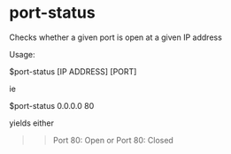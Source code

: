 # port-status
Checks whether a given port is open at a given IP address

Usage:

$port-status [IP ADDRESS] [PORT]

ie

$port-status 0.0.0.0 80

yields either
>>Port 80: Open
or
>>Port 80: Closed

